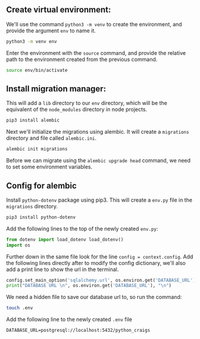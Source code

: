 ## Create virtual environment:
We'll use the command `python3 -m venv` to create the environment, and provide the argument `env` to name it. 
```bash
python3 -m venv env
```
Enter the environment with the `source` command, and provide the relative path to the environment created from the previous command.
```bash
source env/bin/activate
```

## Install migration manager:
This will add a `lib` directory to our `env` directory, which will be the equivalent of the `node_modules` directory in node projects.
```bash
pip3 install alembic
```
Next we'll initialize the migrations using alembic. It will create a `migrations` directory and file called `alembic.ini`.
```bash
alembic init migrations
```
Before we can migrate using the `alembic upgrade head` command, we need to set some environment variables.

## Config for alembic
Install `python-dotenv` package using pip3. This will create a `env.py` file in the `migrations` directory.
```bash
pip3 install python-dotenv
```
Add the following lines to the top of the newly created `env.py`:
```python
from dotenv import load_dotenv load_dotenv() 
import os
```
Further down in the same file look for the line `config = context.config`. Add the following lines directly after to modify the config dictionary, we'll also add a print line to show the url in the terminal.
```python
config.set_main_option('sqlalchemy.url', os.environ.get('DATABASE_URL'))
print("DATABASE URL \n", os.environ.get('DATABASE_URL'), "\n")
```
We need a hidden  file to save our database url to, so run the command:
```bash
touch .env
```
Add the following line to the newly created `.env` file
```
DATABASE_URL=postgresql://localhost:5432/python_craigs
```